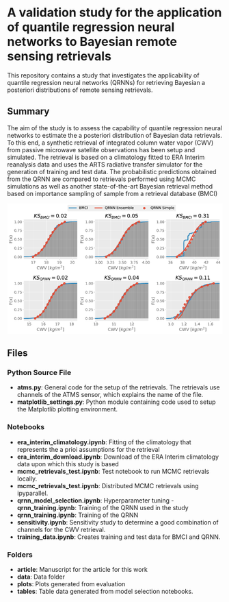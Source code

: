 # A validation study for the application of quantile regression neural networks to Bayesian remote sensing retrievals

This repository contains a study that investigates the applicability of quantile
regression neural networks (QRNNs) for retrieving Bayesian a posteriori
distributions of remote sensing retrievals.

## Summary

The aim of the study is to assess the capability of quantile regression neural
networks to estimate the a posteriori distribution of Bayesian data retrievals.
To this end, a synthetic retrieval of integrated column water vapor (CWV) from
passive microwave satellite observations has been setup and simulated. The
retrieval is based on a climatology fitted to ERA Interim reanalysis data and uses
the ARTS radiative transfer simulator for the generation of training and test
data. The probabilistic predictions obtained from the QRNN are compared to
retrievals performed using MCMC simulations as well as another state-of-the-art
Bayesian retrieval method based on importance sampling of sample from a
retrieval database (BMCI)

![Retrieved a posteriori CDFs](./plots/posterior_cdfs.png)

## Files

### Python Source File

- **atms.py**: General code for the setup of the retrievals. The retrievals use channels
  of the ATMS sensor, which explains the name of the file.
- **matplotlib_settings.py**: Python module containing code used to setup the Matplotlib
   plotting environment.

### Notebooks
- **era_interim_climatology.ipynb**: Fitting of the climatology that represents the a prioi assumptions for the retrieval
- **era_interim_download.ipynb**: Download of the ERA Interim climatology data upon which this study is based
- **mcmc_retrievals_test.ipynb**: Test notebook to run MCMC retrievals locally.
- **mcmc_retrievals_test.ipynb**: Distributed MCMC retrievals using ipyparallel.
- **qrnn_model_selection.ipynb**: Hyperparameter tuning - **qrnn_training.ipynb**: Training of the QRNN used in the study
- **qrnn_training.ipynb**: Training of the QRNN
- **sensitivity.ipynb**: Sensitivity study to determine a good combination of channels for the CWV retrieval.
- **training_data.ipynb**: Creates training and test data for BMCI and QRNN.

### Folders
- **article**: Manuscript for the article for this work
- **data**: Data folder
- **plots**: Plots generated from evaluation
- **tables**: Table data generated from model selection notebooks.
